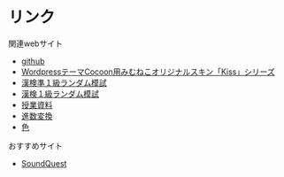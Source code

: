 # リンク
関連webサイト
- [github](https://github.com/mimneko)
- [WordpressテーマCocoon用みむねこオリジナルスキン「Kiss」シリーズ](https://mimneko.github.io/Kiss-Skins/)
- [漢検準１級ランダム模試](https://mimneko.github.io/kanken-semi1/)
- [漢検１級ランダム模試](https://mimneko.github.io/kanken-1/)
- [授業資料](https://mimneko.github.io/classroom/)
- [進数変換](https://mimneko.github.io/radix/)
- [色](https://mimneko.github.io/color/)

おすすめサイト
- [SoundQuest](https://soundquest.jp/quest/)
